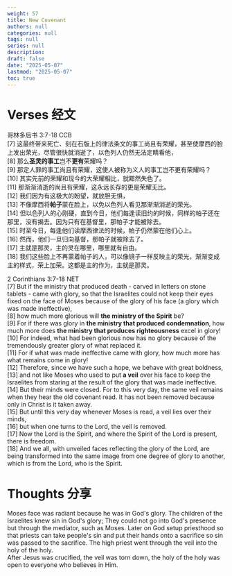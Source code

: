 ```yaml
---
weight: 57
title: New Covenant
authors: null
categories: null
tags: null
series: null
description: 
draft: false
date: "2025-05-07"
lastmod: "2025-05-07"
toc: true
---
```


<!--more-->

# Verses 经文 
哥林多后书 3:7-18 CCB  
[7] 这最终带来死亡、刻在石版上的律法条文的事工尚且有荣耀，甚至使摩西的脸上发出荣光，尽管很快就消逝了，以色列人仍然无法定睛看他，   
[8] 那么<b>圣灵的事工</b>岂不<b>更有</b>荣耀吗？   
[9] 那定人罪的事工尚且有荣耀，这使人被称为义人的事工岂不更有荣耀吗？   
[10] 其实先前的荣耀和现今的大荣耀相比，就黯然失色了。   
[11] 那渐渐消逝的尚且有荣耀，这永远长存的更是荣耀无比。   
[12] 我们因为有这极大的盼望，就放胆无惧，   
[13] 不像摩西将<b>帕子</b>蒙在脸上，以免以色列人看见那渐渐消逝的荣光。   
[14] 但以色列人的心刚硬，直到今日，他们每逢读旧约的时候，同样的帕子还在那里，没有揭去。因为只有在基督里，那帕子才能被除去。   
[15] 时至今日，每逢他们读摩西律法的时候，帕子仍然蒙在他们心上。   
[16] 然而，他们一旦归向基督，那帕子就被除去了。   
[17] 主就是那灵，主的灵在哪里，哪里就有自由。   
[18] 我们这些脸上不再蒙着帕子的人，可以像镜子一样反映主的荣光，渐渐变成主的样式，荣上加荣。这都是主的作为，主就是那灵。

2 Corinthians 3:7-18 NET  
[7] But if the ministry that produced death - carved in letters on stone tablets - came with glory, so that the Israelites could not keep their eyes fixed on the face of Moses because of the glory of his face (a glory which was made ineffective),   
[8] how much more glorious will <b>the ministry of the Spirit</b> be?   
[9] For if there was glory in <b>the ministry that produced condemnation</b>, how much more does <b>the ministry that produces righteousness</b> excel in glory!   
[10] For indeed, what had been glorious now has no glory because of the tremendously greater glory of what replaced it.   
[11] For if what was made ineffective came with glory, how much more has what remains come in glory!   
[12] Therefore, since we have such a hope, we behave with great boldness,   
[13] and not like Moses who used to put <b>a veil</b> over his face to keep the Israelites from staring at the result of the glory that was made ineffective.   
[14] But their minds were closed. For to this very day, the same veil remains when they hear the old covenant read. It has not been removed because only in Christ is it taken away.   
[15] But until this very day whenever Moses is read, a veil lies over their minds,   
[16] but when one turns to the Lord, the veil is removed.   
[17] Now the Lord is the Spirit, and where the Spirit of the Lord is present, there is freedom.   
[18] And we all, with unveiled faces reflecting the glory of the Lord, are being transformed into the same image from one degree of glory to another, which is from the Lord, who is the Spirit.

# Thoughts 分享
Moses face was radiant because he was in God's glory.  The children of the Israelites knew sin in God's glory;  They could not go into God's presence but through the mediator, such as Moses.  Later on God setup priesthood so that priests can take people's sin and put their hands onto a sacrifice so sin was passed to the sacrifice.  The high priest went through the veil into the holy of the holy.    
After Jesus was crucified, the veil was torn down, the holy of the holy was open to everyone who believes in Him.  